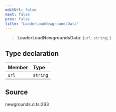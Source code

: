 ```yaml
---
editUrl: false
next: false
prev: false
title: "LoaderLoadNewgroundsData"
---
```


> **LoaderLoadNewgroundsData**: \{`url`: `string`;  }

## Type declaration

| Member | Type |
| :------ | :------ |
| `url` | `string` |

## Source

newgrounds.d.ts:263

